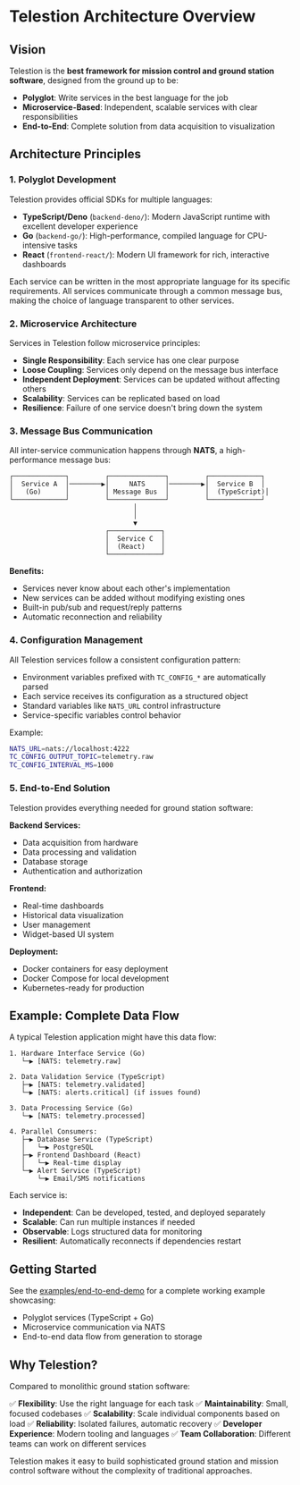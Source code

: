# Telestion Architecture Overview

## Vision

Telestion is the **best framework for mission control and ground station software**, designed from the ground up to be:

- **Polyglot**: Write services in the best language for the job
- **Microservice-Based**: Independent, scalable services with clear responsibilities  
- **End-to-End**: Complete solution from data acquisition to visualization

## Architecture Principles

### 1. Polyglot Development

Telestion provides official SDKs for multiple languages:

- **TypeScript/Deno** (`backend-deno/`): Modern JavaScript runtime with excellent developer experience
- **Go** (`backend-go/`): High-performance, compiled language for CPU-intensive tasks
- **React** (`frontend-react/`): Modern UI framework for rich, interactive dashboards

Each service can be written in the most appropriate language for its specific requirements. All services communicate through a common message bus, making the choice of language transparent to other services.

### 2. Microservice Architecture

Services in Telestion follow microservice principles:

- **Single Responsibility**: Each service has one clear purpose
- **Loose Coupling**: Services only depend on the message bus interface
- **Independent Deployment**: Services can be updated without affecting others
- **Scalability**: Services can be replicated based on load
- **Resilience**: Failure of one service doesn't bring down the system

### 3. Message Bus Communication

All inter-service communication happens through **NATS**, a high-performance message bus:

```
┌─────────────┐         ┌──────────────┐         ┌─────────────┐
│  Service A  │────────▶│     NATS     │────────▶│  Service B  │
│   (Go)      │         │ Message Bus  │         │  (TypeScript)│
└─────────────┘         └──────────────┘         └─────────────┘
                               │
                               │
                               ▼
                        ┌─────────────┐
                        │  Service C  │
                        │  (React)    │
                        └─────────────┘
```

**Benefits:**
- Services never know about each other's implementation
- New services can be added without modifying existing ones
- Built-in pub/sub and request/reply patterns
- Automatic reconnection and reliability

### 4. Configuration Management

All Telestion services follow a consistent configuration pattern:

- Environment variables prefixed with `TC_CONFIG_*` are automatically parsed
- Each service receives its configuration as a structured object
- Standard variables like `NATS_URL` control infrastructure
- Service-specific variables control behavior

Example:
```bash
NATS_URL=nats://localhost:4222
TC_CONFIG_OUTPUT_TOPIC=telemetry.raw
TC_CONFIG_INTERVAL_MS=1000
```

### 5. End-to-End Solution

Telestion provides everything needed for ground station software:

**Backend Services:**
- Data acquisition from hardware
- Data processing and validation
- Database storage
- Authentication and authorization

**Frontend:**
- Real-time dashboards
- Historical data visualization
- User management
- Widget-based UI system

**Deployment:**
- Docker containers for easy deployment
- Docker Compose for local development
- Kubernetes-ready for production

## Example: Complete Data Flow

A typical Telestion application might have this data flow:

```
1. Hardware Interface Service (Go)
   └─▶ [NATS: telemetry.raw]
   
2. Data Validation Service (TypeScript)
   ├─▶ [NATS: telemetry.validated]
   └─▶ [NATS: alerts.critical] (if issues found)
   
3. Data Processing Service (Go)
   └─▶ [NATS: telemetry.processed]
   
4. Parallel Consumers:
   ├─▶ Database Service (TypeScript)
   │   └─▶ PostgreSQL
   ├─▶ Frontend Dashboard (React)
   │   └─▶ Real-time display
   └─▶ Alert Service (TypeScript)
       └─▶ Email/SMS notifications
```

Each service is:
- **Independent**: Can be developed, tested, and deployed separately
- **Scalable**: Can run multiple instances if needed
- **Observable**: Logs structured data for monitoring
- **Resilient**: Automatically reconnects if dependencies restart

## Getting Started

See the [examples/end-to-end-demo](examples/end-to-end-demo/README.md) for a complete working example showcasing:
- Polyglot services (TypeScript + Go)
- Microservice communication via NATS
- End-to-end data flow from generation to storage

## Why Telestion?

Compared to monolithic ground station software:

✅ **Flexibility**: Use the right language for each task
✅ **Maintainability**: Small, focused codebases
✅ **Scalability**: Scale individual components based on load
✅ **Reliability**: Isolated failures, automatic recovery
✅ **Developer Experience**: Modern tooling and languages
✅ **Team Collaboration**: Different teams can work on different services

Telestion makes it easy to build sophisticated ground station and mission control software without the complexity of traditional approaches.
